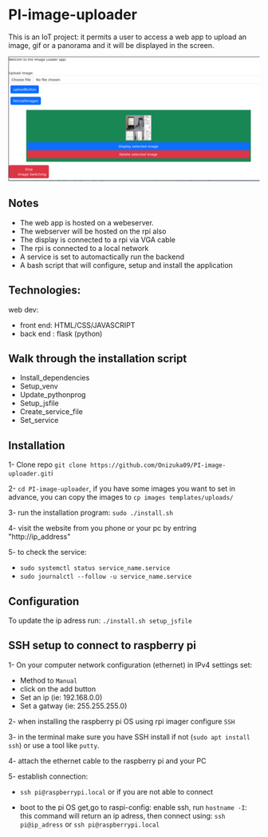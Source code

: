 # PI-image-uploader
This is an IoT project: it permits a user to access a web app to upload an image, gif or a panorama and it will be displayed in the screen. 

![image](./doc/frontend.png)

## Notes 
- The web app is hosted on a webeserver. 
- The webserver will be hosted on the rpi also 
- The display is connected to a rpi via VGA cable 
- The rpi is connected to a local network 
- A service is set to automactically run the backend
- A bash script that will configure, setup and install the application  
## Technologies: 
web dev:

- front end: HTML/CSS/JAVASCRIPT
- back end : flask (python) 

## Walk through the installation script
- Install_dependencies
- Setup_venv
- Update_pythonprog
- Setup_jsfile
- Create_service_file 
- Set_service

## Installation 

1- Clone repo `git clone https://github.com/Onizuka09/PI-image-uploader.git`i

2- `cd PI-image-uploader`, if you have some images you want to set in advance, you can copy the images to `cp images templates/uploads/`

3- run the installation program: `sudo ./install.sh` 

4- visit the website from you phone or your pc by entring "http://ip_address" 

5- to check the service:
* `sudo systemctl status service_name.service`
* `sudo journalctl --follow -u service_name.service`

## Configuration 

To update the ip adress run: `./install.sh setup_jsfile`

## SSH setup to connect to raspberry pi 
1- On your computer network  configuration (ethernet) in IPv4 settings set:

- Method to `Manual`
- click on the add button
- Set an ip (ie: 192.168.0.0)
- Set a gatway (ie: 255.255.255.0)

2- when installing the raspberry pi OS using rpi imager configure `SSH`

3- in the terminal make sure you have SSH install if not (`sudo apt install ssh`) or use a tool like `putty`.

4- attach the ethernet cable to the raspberry pi and your PC 

5- establish connection:
* `ssh pi@raspberrypi.local`
or if you are not able to connect 

* boot to the pi OS get,go to raspi-config: enable ssh, run `hostname -I`: this command will return an ip adress, then connect using: `ssh pi@ip_adress` or `ssh pi@raspberrypi.local`

